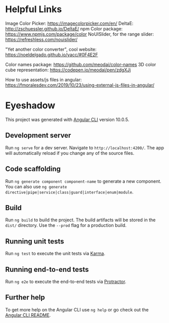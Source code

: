 # Helpful Links

Image Color Picker: https://imagecolorpicker.com/en/
DeltaE: http://zschuessler.github.io/DeltaE/
npm Color package: https://www.npmjs.com/package/color
NoUISlider, for the range slider: https://refreshless.com/nouislider/

"Yet another color converter", cool website: https://noeldelgado.github.io/yacc/#0F4E2F

Color names package: https://github.com/meodai/color-names
3D color cube representation: https://codepen.io/meodai/pen/zdgXJj


How to use assets/js files in angular: https://fmoralesdev.com/2019/10/23/using-external-js-files-in-angular/



# Eyeshadow

This project was generated with [Angular CLI](https://github.com/angular/angular-cli) version 10.0.5.

## Development server

Run `ng serve` for a dev server. Navigate to `http://localhost:4200/`. The app will automatically reload if you change any of the source files.

## Code scaffolding

Run `ng generate component component-name` to generate a new component. You can also use `ng generate directive|pipe|service|class|guard|interface|enum|module`.

## Build

Run `ng build` to build the project. The build artifacts will be stored in the `dist/` directory. Use the `--prod` flag for a production build.

## Running unit tests

Run `ng test` to execute the unit tests via [Karma](https://karma-runner.github.io).

## Running end-to-end tests

Run `ng e2e` to execute the end-to-end tests via [Protractor](http://www.protractortest.org/).

## Further help

To get more help on the Angular CLI use `ng help` or go check out the [Angular CLI README](https://github.com/angular/angular-cli/blob/master/README.md).
